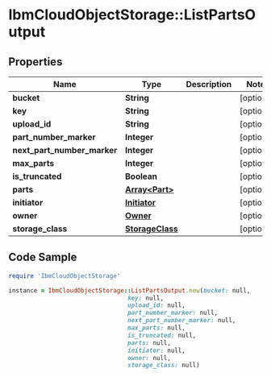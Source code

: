 # IbmCloudObjectStorage::ListPartsOutput

## Properties

Name | Type | Description | Notes
------------ | ------------- | ------------- | -------------
**bucket** | **String** |  | [optional] 
**key** | **String** |  | [optional] 
**upload_id** | **String** |  | [optional] 
**part_number_marker** | **Integer** |  | [optional] 
**next_part_number_marker** | **Integer** |  | [optional] 
**max_parts** | **Integer** |  | [optional] 
**is_truncated** | **Boolean** |  | [optional] 
**parts** | [**Array&lt;Part&gt;**](Part.md) |  | [optional] 
**initiator** | [**Initiator**](Initiator.md) |  | [optional] 
**owner** | [**Owner**](Owner.md) |  | [optional] 
**storage_class** | [**StorageClass**](StorageClass.md) |  | [optional] 

## Code Sample

```ruby
require 'IbmCloudObjectStorage'

instance = IbmCloudObjectStorage::ListPartsOutput.new(bucket: null,
                                 key: null,
                                 upload_id: null,
                                 part_number_marker: null,
                                 next_part_number_marker: null,
                                 max_parts: null,
                                 is_truncated: null,
                                 parts: null,
                                 initiator: null,
                                 owner: null,
                                 storage_class: null)
```


